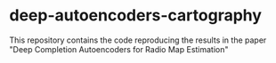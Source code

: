 # deep-autoencoders-cartography
This repository contains the code reproducing the results in the paper "Deep Completion Autoencoders for Radio Map Estimation"

